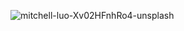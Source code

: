 ![mitchell-luo-Xv02HFnhRo4-unsplash](https://user-images.githubusercontent.com/37143265/87108881-df455500-c295-11ea-8593-9969e2729b29.jpg)
